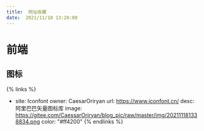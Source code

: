 ```yaml
---
title:  网址收藏
date:  2021/11/18 13:20:08
---
```


# 前端
## 图标
{% links %}
- site: Iconfont
  owner: CaesarOriryan
  url: https://www.iconfont.cn/
  desc: 阿里巴巴矢量图标库
  image:  https://gitee.com/CaessarOriryan/blog_pic/raw/master/img/202111181338834.png
  color: "#ff4200"
  {% endlinks %}

